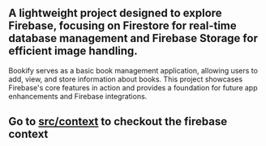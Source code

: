 ## A lightweight project designed to explore Firebase, focusing on Firestore for real-time database management and Firebase Storage for efficient image handling.
Bookify serves as a basic book management application, allowing users to add, view, and store information about books. 
This project showcases Firebase's core features in action and provides a foundation for future app enhancements and Firebase integrations.

## Go to [src/context](https://github.com/KGLikith/Bookify-Firebase/blob/main/src/context/firebase.jsx) to checkout the firebase context

